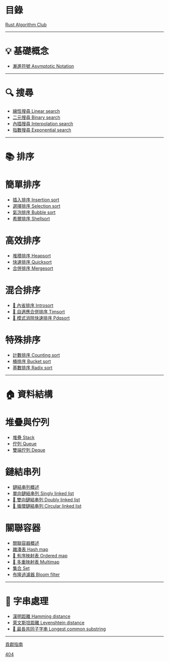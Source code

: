 # 目錄

[Rust Algorithm Club](README.md)

------

# 💡 基礎概念

- [漸進符號 Asymptotic Notation](concepts/asymptotic-notation/README.md)

------

# 🔍 搜尋

- [線性搜尋 Linear search](searching/linear_search/README.md)
- [二元搜尋 Binary search](searching/binary_search/README.md)
- [內插搜尋 Interpolation search](searching/interpolation_search/README.md)
- [指數搜尋 Exponential search](searching/exponential_search/README.md)

------

# 📚 排序

# 簡單排序

- [插入排序 Insertion sort](sorting/insertion_sort/README.md)
- [選擇排序 Selection sort](sorting/selection_sort/README.md)
- [氣泡排序 Bubble sort](sorting/bubble_sort/README.md)
- [希爾排序 Shellsort](sorting/shellsort/README.md)

# 高效排序

- [堆積排序 Heapsort](sorting/heapsort/README.md)
- [快速排序 Quicksort](sorting/quicksort/README.md)
- [合併排序 Mergesort](sorting/mergesort/README.md)

# 混合排序

- [🚧 內省排序 Introsort]()
- [🚧 自適應合併排序 Timsort]()
- [🚧 模式消除快速排序 Pdqsort]()

# 特殊排序

- [計數排序 Counting sort](sorting/counting_sort/README.md)
- [桶排序 Bucket sort](sorting/bucket_sort/README.md)
- [基數排序 Radix sort](sorting/radix_sort/README.md)

------

# 🏠 資料結構

# 堆疊與佇列

- [堆疊 Stack](collections/stack/README.md)
- [佇列 Queue](collections/queue/README.md)
- [雙端佇列 Deque](collections/deque/README.md)

# 鏈結串列

- [鏈結串列概述](collections/linked_list/README.md)
- [單向鏈結串列 Singly linked list](collections/singly_linked_list/README.md)
- [🚧 雙向鏈結串列 Doubly linked list]()
- [🚧 循環鏈結串列 Circular linked list]()

# 關聯容器

- [關聯容器概述](collections/associative-container/README.md)
- [雜湊表 Hash map](collections/hash_map/README.md)
- [🚧 有序映射表 Ordered map]()
- [🚧 多重映射表 Multimap]()
- [集合 Set](collections/set/README.md)
- [布隆過濾器 Bloom filter](collections/bloom_filter/README.md)

------

# 🧵 字串處理

- [漢明距離 Hamming distance](hamming_distance/README.md)
- [萊文斯坦距離 Levenshtein distance](levenshtein_distance/README.md)
- [🚧 最長共同子字串 Longest common substring]()

------

[貢獻指南](CONTRIBUTING.md)

[404](404.md)
